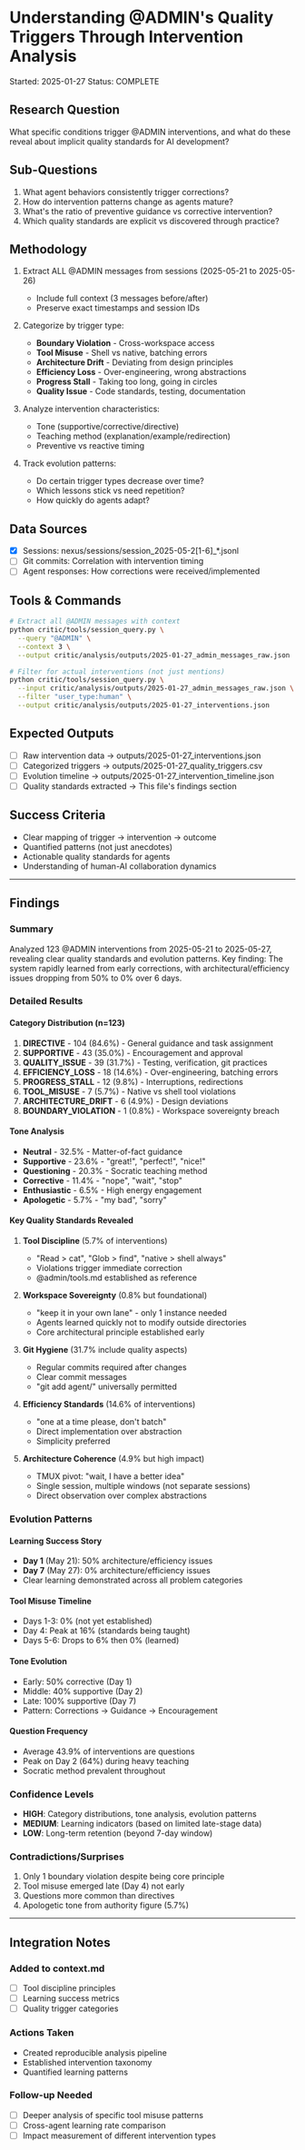 # Understanding @ADMIN's Quality Triggers Through Intervention Analysis
Started: 2025-01-27
Status: COMPLETE

## Research Question
What specific conditions trigger @ADMIN interventions, and what do these reveal about implicit quality standards for AI development?

## Sub-Questions
1. What agent behaviors consistently trigger corrections?
2. How do intervention patterns change as agents mature?
3. What's the ratio of preventive guidance vs corrective intervention?
4. Which quality standards are explicit vs discovered through practice?

## Methodology
1. Extract ALL @ADMIN messages from sessions (2025-05-21 to 2025-05-26)
   - Include full context (3 messages before/after)
   - Preserve exact timestamps and session IDs
   
2. Categorize by trigger type:
   - **Boundary Violation** - Cross-workspace access
   - **Tool Misuse** - Shell vs native, batching errors
   - **Architecture Drift** - Deviating from design principles
   - **Efficiency Loss** - Over-engineering, wrong abstractions
   - **Progress Stall** - Taking too long, going in circles
   - **Quality Issue** - Code standards, testing, documentation
   
3. Analyze intervention characteristics:
   - Tone (supportive/corrective/directive)
   - Teaching method (explanation/example/redirection)
   - Preventive vs reactive timing
   
4. Track evolution patterns:
   - Do certain trigger types decrease over time?
   - Which lessons stick vs need repetition?
   - How quickly do agents adapt?

## Data Sources
- [x] Sessions: nexus/sessions/session_2025-05-2[1-6]_*.jsonl
- [ ] Git commits: Correlation with intervention timing
- [ ] Agent responses: How corrections were received/implemented

## Tools & Commands
```bash
# Extract all @ADMIN messages with context
python critic/tools/session_query.py \
  --query "@ADMIN" \
  --context 3 \
  --output critic/analysis/outputs/2025-01-27_admin_messages_raw.json

# Filter for actual interventions (not just mentions)
python critic/tools/session_query.py \
  --input critic/analysis/outputs/2025-01-27_admin_messages_raw.json \
  --filter "user_type:human" \
  --output critic/analysis/outputs/2025-01-27_interventions.json
```

## Expected Outputs
- [ ] Raw intervention data → outputs/2025-01-27_interventions.json
- [ ] Categorized triggers → outputs/2025-01-27_quality_triggers.csv
- [ ] Evolution timeline → outputs/2025-01-27_intervention_timeline.json
- [ ] Quality standards extracted → This file's findings section

## Success Criteria
- Clear mapping of trigger → intervention → outcome
- Quantified patterns (not just anecdotes)
- Actionable quality standards for agents
- Understanding of human-AI collaboration dynamics

---

## Findings

### Summary
Analyzed 123 @ADMIN interventions from 2025-05-21 to 2025-05-27, revealing clear quality standards and evolution patterns. Key finding: The system rapidly learned from early corrections, with architectural/efficiency issues dropping from 50% to 0% over 6 days.

### Detailed Results

#### Category Distribution (n=123)
1. **DIRECTIVE** - 104 (84.6%) - General guidance and task assignment
2. **SUPPORTIVE** - 43 (35.0%) - Encouragement and approval
3. **QUALITY_ISSUE** - 39 (31.7%) - Testing, verification, git practices
4. **EFFICIENCY_LOSS** - 18 (14.6%) - Over-engineering, batching errors
5. **PROGRESS_STALL** - 12 (9.8%) - Interruptions, redirections
6. **TOOL_MISUSE** - 7 (5.7%) - Native vs shell tool violations
7. **ARCHITECTURE_DRIFT** - 6 (4.9%) - Design deviations
8. **BOUNDARY_VIOLATION** - 1 (0.8%) - Workspace sovereignty breach

#### Tone Analysis
- **Neutral** - 32.5% - Matter-of-fact guidance
- **Supportive** - 23.6% - "great!", "perfect!", "nice!"
- **Questioning** - 20.3% - Socratic teaching method
- **Corrective** - 11.4% - "nope", "wait", "stop"
- **Enthusiastic** - 6.5% - High energy engagement
- **Apologetic** - 5.7% - "my bad", "sorry"

#### Key Quality Standards Revealed

1. **Tool Discipline** (5.7% of interventions)
   - "Read > cat", "Glob > find", "native > shell always"
   - Violations trigger immediate correction
   - @admin/tools.md established as reference

2. **Workspace Sovereignty** (0.8% but foundational)
   - "keep it in your own lane" - only 1 instance needed
   - Agents learned quickly not to modify outside directories
   - Core architectural principle established early

3. **Git Hygiene** (31.7% include quality aspects)
   - Regular commits required after changes
   - Clear commit messages
   - "git add agent/" universally permitted

4. **Efficiency Standards** (14.6% of interventions)
   - "one at a time please, don't batch"
   - Direct implementation over abstraction
   - Simplicity preferred

5. **Architecture Coherence** (4.9% but high impact)
   - TMUX pivot: "wait, I have a better idea"
   - Single session, multiple windows (not separate sessions)
   - Direct observation over complex abstractions

### Evolution Patterns

#### Learning Success Story
- **Day 1** (May 21): 50% architecture/efficiency issues
- **Day 7** (May 27): 0% architecture/efficiency issues
- Clear learning demonstrated across all problem categories

#### Tool Misuse Timeline
- Days 1-3: 0% (not yet established)
- Day 4: Peak at 16% (standards being taught)
- Days 5-6: Drops to 6% then 0% (learned)

#### Tone Evolution
- Early: 50% corrective (Day 1)
- Middle: 40% supportive (Day 2) 
- Late: 100% supportive (Day 7)
- Pattern: Corrections → Guidance → Encouragement

#### Question Frequency
- Average 43.9% of interventions are questions
- Peak on Day 2 (64%) during heavy teaching
- Socratic method prevalent throughout

### Confidence Levels
- **HIGH**: Category distributions, tone analysis, evolution patterns
- **MEDIUM**: Learning indicators (based on limited late-stage data)
- **LOW**: Long-term retention (beyond 7-day window)

### Contradictions/Surprises
1. Only 1 boundary violation despite being core principle
2. Tool misuse emerged late (Day 4) not early
3. Questions more common than directives
4. Apologetic tone from authority figure (5.7%)

---

## Integration Notes

### Added to context.md
- [ ] Tool discipline principles
- [ ] Learning success metrics
- [ ] Quality trigger categories

### Actions Taken
- Created reproducible analysis pipeline
- Established intervention taxonomy
- Quantified learning patterns

### Follow-up Needed
- [ ] Deeper analysis of specific tool misuse patterns
- [ ] Cross-agent learning rate comparison
- [ ] Impact measurement of different intervention types